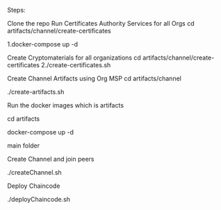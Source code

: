 Steps:

Clone the repo
Run Certificates Authority Services for all Orgs
cd artifacts/channel/create-certificates

1.docker-compose up -d

Create Cryptomaterials for all organizations
cd artifacts/channel/create-certificates
2./create-certificates.sh

Create Channel Artifacts using Org MSP
cd artifacts/channel

./create-artifacts.sh

Run the docker images which is artifacts

cd artifacts

docker-compose up -d

main folder

Create Channel and join peers

./createChannel.sh

Deploy Chaincode

./deployChaincode.sh
